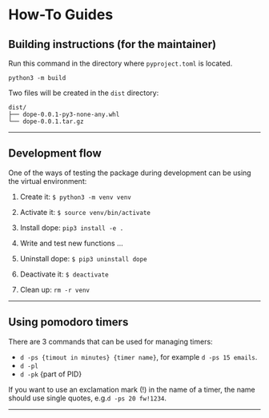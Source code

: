 # How-To Guides

## Building instructions (for the maintainer)

Run this command in the directory where `pyproject.toml` is located.
```
python3 -m build
```
Two files will be created in the `dist` directory:
```
dist/
├── dope-0.0.1-py3-none-any.whl
└── dope-0.0.1.tar.gz
```

***
## Development flow

One of the ways of testing the package during development can be using the virtual environment:

1. Create it:
`$ python3 -m venv venv`

2. Activate it:
`$ source venv/bin/activate`

3. Install dope:
`pip3 install -e .`

4. Write and test new functions ...

5. Uninstall dope:
`$ pip3 uninstall dope`

6. Deactivate it:
`$ deactivate`

7. Clean up:
`rm -r venv`

***
## Using pomodoro timers

There are 3 commands that can be used for managing timers:
* `d -ps {timout in minutes} {timer name}`, for example `d -ps 15 emails`.
* `d -pl`
* `d -pk` {part of PID}

If you want to use an exclamation mark (!) in the name of a timer, the name should use single quotes, e.g.`d -ps 20 fw!1234`.

***